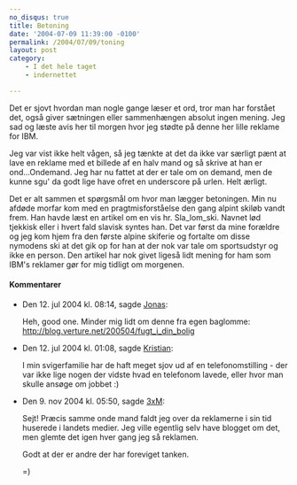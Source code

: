 ```yaml
---
no_disqus: true
title: Betoning
date: '2004-07-09 11:39:00 -0100'
permalink: /2004/07/09/toning
layout: post
category:
    - I det hele taget
    - indernettet

---
```

Det er sjovt hvordan man nogle gange læser et ord, tror man har forstået det, også giver sætningen eller sammenhængen absolut ingen mening. Jeg sad og læste avis her til morgen hvor jeg stødte på denne her lille reklame for IBM.

<amp-img alt="Onde, onde mand"
  src="{{ site.baseurl }}{% link images/things/ondemand.png %}"
  width="291"
  height="145"
  layout="responsive"></amp-img>

Jeg var vist ikke helt vågen, så jeg tænkte at det da ikke var særligt pænt at lave en reklame med et billede af en halv mand og så skrive at han er ond...Ondemand. Jeg har nu fattet at der er tale om on demand, men de kunne sgu' da godt lige have ofret en underscore på urlen. Helt ærligt.

Det er alt sammen et spørgsmål om hvor man lægger betoningen. Min nu afdøde morfar kom med en pragtmisforståelse den gang alpint skiløb vandt frem. Han havde læst en artikel om en vis hr. Sla_lom_ski. Navnet lød tjekkisk eller i hvert fald slavisk syntes han. Det var først da mine forældre og jeg kom hjem fra den første alpine skiferie og fortalte om disse nymodens ski at det gik op for han at der nok var tale om sportsudstyr og ikke en person. Den artikel har nok givet ligeså lidt mening for ham som IBM's reklamer gør for mig tidligt om morgenen.

<div class="vintage-comments">
<h4>Kommentarer </h4>
<ul class="vintage-comments-list"><li>
<p class="comment-meta">Den <time datetime="2004-07-12T08:14:52+02:00">12. jul 2004 kl.  08:14</time>, sagde <a href="http://verture.net/">Jonas</a>:</p>
<p>Heh, good one. Minder mig lidt om denne fra egen baglomme: <a href="http://blog.verture.net/200504/fugt_i_din_bolig">http://blog.verture.net/200504/fugt_i_din_bolig</a></p>
</li>
<li>
<p class="comment-meta">Den <time datetime="2004-07-12T13:08:05+02:00">12. jul 2004 kl.  01:08</time>, sagde <a href="http://quovadis.dk">Kristian</a>:</p>
<p>I min svigerfamilie har de haft meget sjov ud af en telefonomstilling - der var ikke lige nogen der vidste hvad en telefonom lavede, eller hvor man skulle ansøge om jobbet :)</p>
</li>
<li>
<p class="comment-meta">Den <time datetime="2004-11-09T17:50:27+01:00">9. nov 2004 kl.  05:50</time>, sagde <a href="http://detfalskested.dk">3xM</a>:</p>
<p>Sejt! Præcis samme onde mand faldt jeg over da reklamerne i sin tid huserede i landets medier. Jeg ville egentlig selv have blogget om det, men glemte det igen hver gang jeg så reklamen.</p>
<p>Godt at der er andre der har foreviget tanken.</p>
<p>=)</p>
</li>
</ul>
</div>
